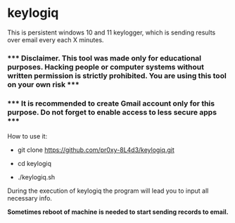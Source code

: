 # keylogiq

This is persistent windows 10 and 11 keylogger, which is sending results over email every each X minutes.

### *** Disclaimer. This tool was made only for educational purposes. Hacking people or computer systems without written permission is strictly prohibited. You are using this tool on your own risk ***

### *** It is recommended to create Gmail account only for this purpose. Do not forget to enable access to less secure apps ***

How to use it:

*   git clone https://github.com/pr0xy-8L4d3/keylogiq.git

*   cd keylogiq

*   ./keylogiq.sh

During the execution of keylogiq the program will lead you to input all necessary info.

<b>Sometimes reboot of machine is needed to start sending records to email.</b>
